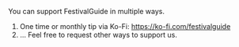 You can support FestivalGuide in multiple ways.

1. One time or monthly tip via Ko-Fi: https://ko-fi.com/festivalguide
2. ... Feel free to request other ways to support us.
